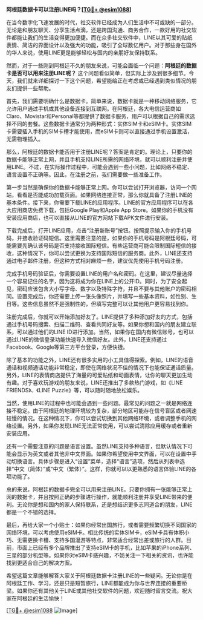**阿根廷数据卡可以注册LINE吗？[[TG💪+ @esim1088](https://t.me/s/esim1088)]**

在当今数字化飞速发展的时代，社交软件已经成为人们生活中不可或缺的一部分。无论是和朋友聊天、分享生活点滴，还是跨国沟通、商务合作，一款好用的社交软件都能让我们的生活变得更加便捷。而在众多社交软件中，LINE以其可爱的贴纸表情、简洁的界面设计以及强大的功能，吸引了全球数亿用户。对于那些身在国外的华人来说，使用LINE更是能够轻松与国内的亲朋好友保持联系。

然而，对于一些刚到阿根廷不久的朋友来说，可能会面临一个问题：**阿根廷的数据卡是否可以用来注册LINE呢？** 这个问题看似简单，但实际上涉及到很多细节。今天，我们就来详细探讨一下这个问题，希望能给正在考虑或已经遇到类似情况的朋友们提供一些帮助。

首先，我们需要明确什么是数据卡。简单来说，数据卡就是一种移动网络服务，它允许用户通过手机或其他设备连接到互联网。在阿根廷，各大电信运营商如Claro、Movistar和Personal等都提供了数据卡服务，用户可以根据自己的需求选择不同的套餐。这些数据卡通常分为两种形式：实体SIM卡和eSIM卡。实体SIM卡需要插入手机的SIM卡槽才能使用，而eSIM卡则可以直接通过手机设置激活，无需物理插入。

那么，阿根廷的数据卡能否用于注册LINE呢？答案是肯定的。理论上，只要你的数据卡能够正常上网，并且手机支持LINE所需的网络环境，就可以顺利注册并使用LINE。不过，在实际操作过程中，可能会遇到一些小问题，比如网络不稳定、语言设置不正确等。因此，在注册之前，我们需要做一些准备工作。

第一步当然是确保你的数据卡能够正常上网。你可以尝试打开浏览器，访问一个网站，看看是否能成功加载页面。如果网络连接正常，那么你就具备了注册LINE的基本条件。接下来，你需要下载LINE的应用程序。LINE的官方应用程序可以在各大应用商店免费下载，包括Google Play和Apple App Store。如果你的手机没有安装应用商店，也可以直接从LINE的官方网站下载APK文件进行安装。

下载完成后，打开LINE应用，点击“注册新账号”按钮。按照提示输入你的手机号码，并接收验证码短信。这里需要注意的是，如果你的手机号码是阿根廷号码，可能需要先确认该号码是否支持接收国际短信。有些运营商可能会限制国际短信的接收，这种情况下，你可以尝试更换为支持国际短信的服务商。此外，LINE还支持通过电子邮件注册，但这种方式相对麻烦一些，建议优先使用手机号码注册。

完成手机号码验证后，你需要设置LINE的用户名和密码。在这里，建议尽量选择一个容易记住的名字，因为这将成为你在LINE上的公开ID。同时，为了安全起见，密码应该包含大小写字母、数字以及特殊字符，并且不要与其他账户的密码相同。设置完成后，你还需要上传一张头像照片，并填写一些基本资料，如性别、生日等。这些信息虽然不是强制性的，但填写完整可以让其他用户更容易找到你。

注册完成后，你就可以开始添加好友了。LINE提供了多种添加好友的方式，包括通过手机号码搜索、扫描二维码、查看共同好友等。如果你想和国内的朋友建立联系，可以通过他们的LINE ID进行添加。当然，如果你在国内有微信账号，也可以通过LINE的微信登录功能快速导入微信好友。此外，LINE还支持通过Facebook、Google等第三方平台登录，方便快捷。

除了基本的功能之外，LINE还有很多实用的小工具值得探索。例如，LINE的语音通话和视频通话功能非常稳定，即使在网络状况不佳的情况下也能保证通话质量。另外，LINE的表情商店提供了海量的可爱贴纸和动画表情，让你的聊天更加生动有趣。对于喜欢玩游戏的朋友来说，LINE还推出了多款热门游戏，如《LINE FRIENDS》、《LINE Puzzle》等，可以随时随地放松娱乐。

当然，使用LINE的过程中也可能会遇到一些问题。最常见的问题之一就是网络连接不稳定。由于阿根廷的地理环境较为复杂，部分地区可能存在信号盲区或者网速较慢的情况。在这种情况下，你可以尝试切换到其他网络环境，或者调整手机的网络设置。另外，如果你发现LINE无法正常使用，可以尝试清除应用缓存或者重新安装应用。

还有一个需要注意的问题是语言设置。虽然LINE支持多种语言，但默认情况下可能会显示为英文或者其他非中文界面。如果你希望使用中文界面，可以在设置中手动切换语言。具体步骤是进入“设置”菜单，选择“语言”选项，然后从列表中选择“中文（简体）”或“中文（繁体）”。这样，你就可以以更熟悉的语言体验LINE的各项功能了。

总的来说，阿根廷的数据卡完全可以用来注册LINE。只要你拥有一张能够正常上网的数据卡，并且按照正确的步骤进行操作，就能顺利注册并享受LINE带来的便利。无论你是想和国内的家人保持联系，还是想结识更多志同道合的朋友，LINE都是一个不错的选择。

最后，再给大家一个小贴士：如果你经常出国旅行，或者需要频繁切换不同国家的网络环境，可以考虑使用eSIM卡。相比传统的实体SIM卡，eSIM卡具有体积小巧、无需更换卡槽、支持多国漫游等特点，非常适合经常出差或旅行的人群。目前，市面上已经有多个品牌推出了支持eSIM卡的手机，比如苹果的iPhone系列、三星的部分机型等。如果你对eSIM卡感兴趣，不妨关注一下相关的资讯，也许能找到更适合自己的解决方案。

希望这篇文章能够解答大家关于阿根廷数据卡注册LINE的一些疑问。无论你是在阿根廷工作、学习，还是只是短暂旅行，LINE都能成为你与世界连接的重要桥梁。如果你还有其他关于LINE或其他社交软件的问题，欢迎随时留言交流。祝大家在阿根廷的生活愉快！

[[TG💪+ @esim1088](https://t.me/s/esim1088) ![Image](https://i.postimg.cc/4NQfJmqS/Snipaste-2025-05-13-00-14-12.png)]